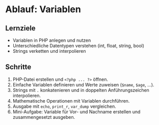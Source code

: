 # Ablauf: Variablen

## Lernziele
- Variablen in PHP anlegen und nutzen
- Unterschiedliche Datentypen verstehen (int, float, string, bool)
- Strings verketten und interpolieren

## Schritte
1. PHP-Datei erstellen und `<?php ... ?>` öffnen.
2. Einfache Variablen definieren und Werte zuweisen (`$name`, `$age`, ...).
3. Strings mit `.` konkatenieren und in doppelten Anführungszeichen interpolieren.
4. Mathematische Operationen mit Variablen durchführen.
5. Ausgabe mit `echo`, `print_r`, `var_dump` vergleichen.
6. Mini-Aufgabe: Variable für Vor- und Nachname erstellen und zusammengesetzt ausgeben.
